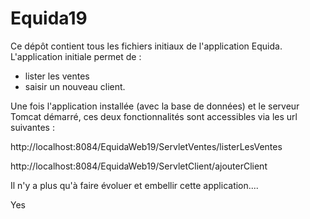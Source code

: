 # Equida19

Ce dépôt contient tous les fichiers initiaux de l'application Equida.
L'application initiale permet de :
- lister les ventes 
- saisir un nouveau client.

Une fois l'application installée (avec la base de données) et le serveur Tomcat démarré, ces deux fonctionnalités sont accessibles via les url suivantes :

http://localhost:8084/EquidaWeb19/ServletVentes/listerLesVentes

http://localhost:8084/EquidaWeb19/ServletClient/ajouterClient


Il n'y a plus qu'à faire évoluer et embellir cette application....

Yes

